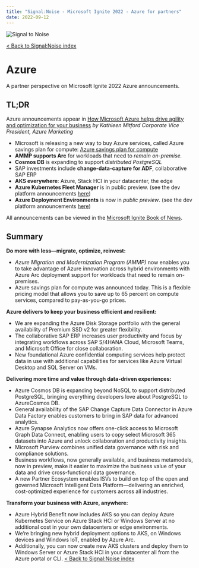 ```yaml
---
title: "Signal:Noise - Microsoft Ignite 2022 - Azure for partners"
date: 2022-09-12
---
```


![Signal to Noise](/PartnerCrucible/Library/signaltonoise-msignite2022.png)

[< Back to Signal:Noise index](/PartnerCrucible/SignaltoNoise)
# Azure

A partner perspective on Microsoft Ignite 2022 Azure announcements.

## TL;DR

Azure announcements appear in [How Microsoft Azure helps drive agility and optimization for your business](https://azure.microsoft.com/en-ca/blog/how-microsoft-azure-helps-drive-agility-and-optimization-for-your-business/) *by Kathleen Mitford Corporate Vice President, Azure Marketing*

* Microsoft is releasing a new way to buy Azure services, called Azure savings plan for compute: [Azure savings plan for compute](https://partner.microsoft.com/en-US/resources/collection/azure-savings-plan-for-compute#/)
* **AMMP supports Arc** for workloads that need to *remain on-premise.*
* **Cosmos DB** is expanding to support *distributed PostgreSQL*
* SAP investments include **change-data-capture for ADF**, collaborative SAP ERP
* **AKS everywhere**: Azure, Stack HCI in your datacenter, the edge
* **Azure Kubernetes Fleet Manager** is in public preview. (see the dev platform announcements [here](https://azure.microsoft.com/en-ca/blog/modernize-with-microsoft-cloud-the-most-complete-developer-platform/))
* **Azure Deployment Environments**  is now in *public preview*. (see the dev platform announcements [here](https://azure.microsoft.com/en-ca/blog/modernize-with-microsoft-cloud-the-most-complete-developer-platform/))

All announcements can be viewed in the [Microsoft Ignite Book of News](https://news.microsoft.com/ignite-2022-book-of-news/).

## Summary

  **Do more with less—migrate, optimize, reinvest:** 
  * *Azure Migration and Modernization Program (AMMP)* now enables you to take advantage of Azure innovation across hybrid environments with Azure Arc deployment support for workloads that need to remain on-premises. 
  * Azure savings plan for compute was announced today. This is a flexible pricing model that allows you to save up to 65 percent on compute services, compared to pay-as-you-go prices.
  
  **Azure delivers to keep your business efficient and resilient:** 
  * We are expanding the Azure Disk Storage portfolio with the general availability of Premium SSD v2 for greater flexibility. 
  * The collaborative SAP ERP increases user productivity and focus by integrating workflows across SAP S/4HANA Cloud, Microsoft Teams, and Microsoft Office for close collaboration. 
  * New foundational Azure confidential computing services help protect data in use with additional capabilities for services like Azure Virtual Desktop and SQL Server on VMs.
  
  **Delivering more time and value through data-driven experiences:** 
  * Azure Cosmos DB is expanding beyond NoSQL to support distributed PostgreSQL, bringing everything developers love about PostgreSQL to AzureCosmos DB. 
  * General availability of the SAP Change Capture Data Connector in Azure Data Factory enables customers to bring in SAP data for advanced analytics.
  * Azure Synapse Analytics now offers one-click access to Microsoft Graph Data Connect, enabling users to copy select Microsoft 365 datasets into Azure and unlock collaboration and productivity insights. 
  * Microsoft Purview combines unified data governance with risk and compliance solutions. 
  * Business workflows, now generally available, and business metamodels, now in preview, make it easier to maximize the business value of your data and drive cross-functional data governance. 
  * A new Partner Ecosystem enables ISVs to build on top of the open and governed Microsoft Intelligent Data Platform—delivering an enriched, cost-optimized experience for customers across all industries.
  
  **Transform your business with Azure, anywhere:** 
  * Azure Hybrid Benefit now includes AKS so you can deploy Azure Kubernetes Service on Azure Stack HCI or Windows Server at no additional cost in your own datacenters or edge environments. 
  * We’re bringing new hybrid deployment options to AKS, on Windows devices and Windows IoT, enabled by Azure Arc. 
  * Additionally, you can now create new AKS clusters and deploy them to Windows Server or Azure Stack HCI in your datacenter all from the Azure portal or CLI. 
 [< Back to Signal:Noise index](/PartnerCrucible/SignaltoNoise)

